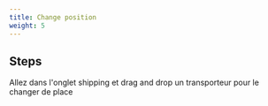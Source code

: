 ```yaml
---
title: Change position
weight: 5
---
```

## Steps

Allez dans l'onglet shipping et drag and drop un transporteur pour le changer de place

